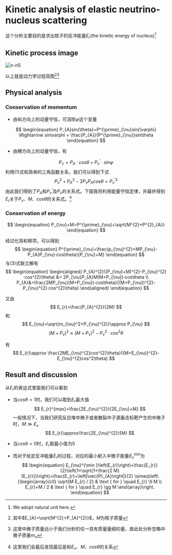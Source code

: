# Kinetic analysis of elastic neutrino-nucleus scattering

这个分析主要目的是求出核子的反冲能量$E_{r}$(the kinetic energy of nucleus)[^1]

## Kinetic process image

![n-nS](https://user-images.githubusercontent.com/61552940/162331057-200e9fd4-0431-460b-8eb8-b7d2c309efc1.png)


以上就是动力学过程简图[^2][^3]

## Physical analysis

### Conservation of momentum

- 由纵方向上的动量守恒，可消除$\varphi$这个变量

$$
\begin{equation}
P_{A}sin{\theta}=P^{\prime}_{\nu}sin{\varphi} \Rightarrow sin\varphi = \frac{P_{A}}{P^{\prime}_{\nu}}sin\theta 
\end{equation}
$$

- 由横方向上的动量守恒，有

$$
\begin{equation}
P_{\nu} = P_{A}·cos\theta + P^{\prime}_{\nu}·sin\varphi
\end{equation}
$$
利用(1)式和简单的三角函数关系，我们可以得到下式
$$
P_{\nu}^{2}+P_{A}^{2}-2P_{\nu}P_{A}cos{\theta}=P^{\prime2}_{\nu}
$$
由此我们得到了$P_{A}$和$P^{\prime}_{\nu}$及$P_{\nu}$的关系式。下面我将利用能量守恒定律，并最终得到$E_{r}$关于$P_{\nu}、M、cos\theta$的关系式。[^4]

### Conservation of energy

$$
\begin{equation}
P_{\nu}+M=P^{\prime}_{\nu}+\sqrt{M^{2}+P^{2}_{A}} 
\end{equation}
$$

经过化简和移项，可以得到
$$
\begin{equation}
P^{\prime}_{\nu}=\frac{p_{\nu}^{2}+MP_{\nu}-P_{A}P_{\nu}·cos\theta}{P_{\nu}+M} 
\end{equation}
$$
与(3)式联立解有
$$
\begin{equation}
\begin{aligned}
P_{A}^{2}((P_{\nu}+M)^{2}-P_{\nu}^{2}·cos^{2}\theta) &= 2P_{\nu}P_{A}M(M+P_{\nu})·cos\theta \\
P_{A}&=\frac{2MP_{\nu}(M+P_{\nu})·cos\theta}{(M+P_{\nu})^{2}-P_{\nu}^{2}·cos^{2}\theta} 
\end{aligned}
\end{equation}
$$

又由
$$
E_{r}=\frac{P_{A}^{2}}{2M}
$$
和
$$
E_{\nu}=\sqrt{m_{\nu}^2+P_{\nu}^{2}}\approx P_{\nu}
$$
$$
(M+P_{\nu})^{2}\approx(M+P_{\nu})^{2}-P_{\nu}^{2}·cos^{2}\theta
$$



有
$$
E_{r}\approx \frac{2ME_{\nu}^{2}cos^{2}\theta}{(M+E_{\nu})^{2}-E_{\nu}^{2}cos^2\theta}
$$


## Result and discussion

从$E_{r}$的表达式里面我们可以看到

- 当$cos\theta = 1$时，我们可以取到$E_{r}$最大值
  $$
  E_{r}^{max}=\frac{2E_{\nu}^{2}}{2E_{\nu}+M}
  $$
  一般情况下，当我们研究反应堆中微子或者散裂中子源轰击标靶产生的中微子时，$M\gg E_{\nu}$
  $$
  E_{r}\approx\frac{2E_{\nu}^{2}}{M}
  $$

- 当$cos\theta = 0$时，$E_{r}$取最小值为0

- 而对于给定反冲能量$E_{r}$的过程，对应的最小射入中微子能量$E_{\nu}^{min}$为
  $$
  \begin{equation}
  E_{\nu}^{\min }\left(E_{r}\right)=\frac{E_{r}}{2}\left(1+\sqrt{1+\frac{2 M}{E_{r}}}\right)=\frac{E_{r}+\left|\vec{P}_{A}\right|}{2} \simeq\left\{\begin{array}{cll}
  \sqrt{M E_{r} / 2} & \text { for } \quad E_{r} \ll M \\
  E_{r}+M / 2 & \text { for } \quad E_{r} \gg M
  \end{array}\right.
  \end{equation}
  $$


[^1]:We adopt natural unit here.
[^2]:其中$E_{A}=\sqrt{M^{2}+P_{A}^{2}}$，$M$为核子质量
[^3]:这里中微子质量远小于我们分析的任一具有质量量纲的量，故此处分析忽略中微子质量$m_{\nu}$
[^4]:这里我们会最后发现最后是和$E_{\nu}、M、cos\theta$的关系

